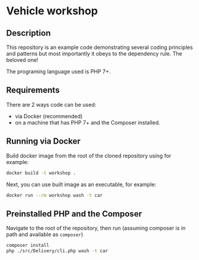 # Vehicle workshop

## Description
This repository is an example code demonstrating several coding principles and patterns but most importantly it obeys to the dependency rule. The beloved one!

The programing language used is PHP 7+.

## Requirements
There are 2 ways code can be used:
* via Docker (recommended)
* on a machine that has PHP 7+ and the Composer installed.

## Running via Docker
Build docker image from the root of the cloned repository using for example:
```sh
docker build -t workshop .
```
Next, you can use built image as an executable, for example:
```sh
docker run --rm workshop wash -t car
```

## Preinstalled PHP and the Composer
Navigate to the root of the repository, then run (assuming composer is in path and available as `composer`)
```sh
composer install
php ./src/Delivery/cli.php wash -t car
```

